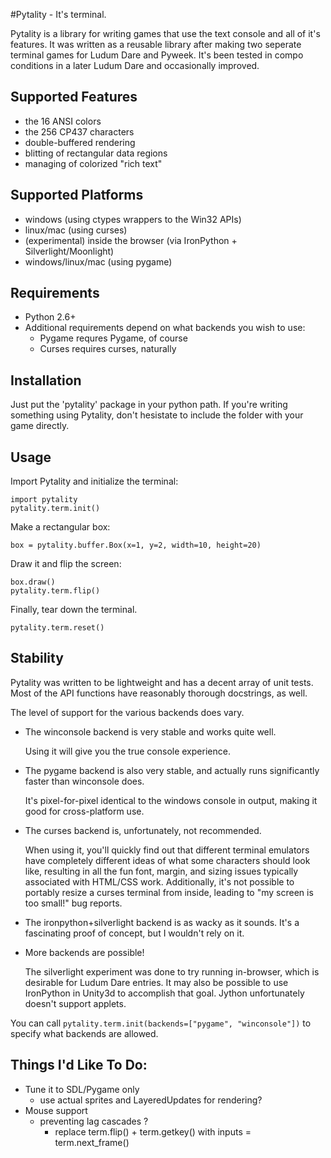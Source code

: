 #Pytality - It's terminal.

Pytality is a library for writing games that use the text console and all of it's features.
It was written as a reusable library after making two seperate terminal games for Ludum Dare and Pyweek.
It's been tested in compo conditions in a later Ludum Dare and occasionally improved.

Supported Features
------------------
* the 16 ANSI colors
* the 256 CP437 characters
* double-buffered rendering
* blitting of rectangular data regions
* managing of colorized "rich text"

Supported Platforms
-------------------
* windows (using ctypes wrappers to the Win32 APIs)
* linux/mac (using curses)
* (experimental) inside the browser (via IronPython + Silverlight/Moonlight)
* windows/linux/mac (using pygame)

Requirements
------------
* Python 2.6+
* Additional requirements depend on what backends you wish to use:
    * Pygame requres Pygame, of course
    * Curses requires curses, naturally

Installation
------------
Just put the 'pytality' package in your python path. If you're writing something using Pytality, don't hesistate to include the folder with your game directly.

Usage
-----

Import Pytality and initialize the terminal:

    import pytality
    pytality.term.init()

Make a rectangular box:

    box = pytality.buffer.Box(x=1, y=2, width=10, height=20)

Draw it and flip the screen:

    box.draw()
    pytality.term.flip()

Finally, tear down the terminal.

    pytality.term.reset()

Stability
---------
Pytality was written to be lightweight and has a decent array of unit tests.
Most of the API functions have reasonably thorough docstrings, as well.

The level of support for the various backends does vary.
* The winconsole backend is very stable and works quite well.

    Using it will give you the true console experience.
* The pygame backend is also very stable, and actually runs significantly faster than winconsole does.

    It's pixel-for-pixel identical to the windows console in output, making it good for cross-platform use.

* The curses backend is, unfortunately, not recommended.

    When using it, you'll quickly find out that different terminal emulators have completely different ideas of what
    some characters should look like, resulting in all the fun font, margin, and sizing issues typically associated with HTML/CSS work.
    Additionally, it's not possible to portably resize a curses terminal from inside, leading to "my screen is too small!" bug reports.

* The ironpython+silverlight backend is as wacky as it sounds. It's a fascinating proof of concept, but I wouldn't rely on it.
* More backends are possible!

   The silverlight experiment was done to try running in-browser, which is desirable for Ludum Dare entries.
   It may also be possible to use IronPython in Unity3d to accomplish that goal. Jython unfortunately doesn't support applets.

You can call `pytality.term.init(backends=["pygame", "winconsole"])` to specify what backends are allowed.


Things I'd Like To Do:
----------------------
- Tune it to SDL/Pygame only
    - use actual sprites and LayeredUpdates for rendering?
- Mouse support
    - preventing lag cascades ?
        - replace term.flip() + term.getkey() with inputs = term.next_frame()


